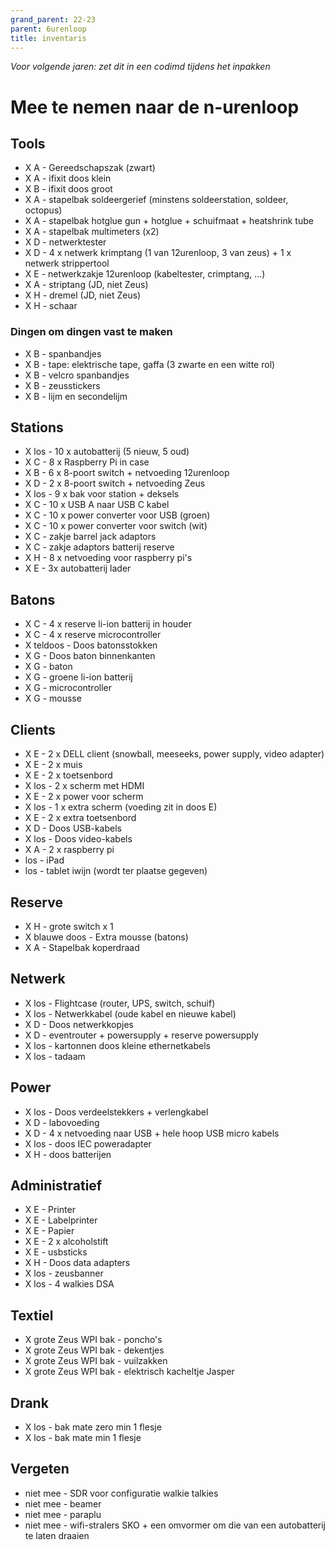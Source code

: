 ```yaml
---
grand_parent: 22-23
parent: 6urenloop
title: inventaris
---
```


*Voor volgende jaren: zet dit in een codimd tijdens het inpakken*

# Mee te nemen naar de n-urenloop

## Tools

- X A - Gereedschapszak (zwart)
- X A - ifixit doos klein
- X B - ifixit doos groot
- X A - stapelbak soldeergerief (minstens soldeerstation, soldeer, octopus)
- X A - stapelbak hotglue gun + hotglue + schuifmaat + heatshrink tube
- X A - stapelbak multimeters (x2)
- X D - netwerktester
- X D - 4 x netwerk krimptang (1 van 12urenloop, 3 van zeus) + 1 x netwerk strippertool 
- X E - netwerkzakje 12urenloop (kabeltester, crimptang, ...)
- X A - striptang (JD, niet Zeus)
- X H - dremel (JD, niet Zeus)
- X H - schaar

### Dingen om dingen vast te maken

- X B - spanbandjes
- X B - tape: elektrische tape, gaffa (3 zwarte en een witte rol)
- X B - velcro spanbandjes
- X B - zeusstickers
- X B - lijm en secondelijm

## Stations

- X los - 10 x autobatterij (5 nieuw, 5 oud)
- X C - 8 x Raspberry Pi in case
- X B - 6 x 8-poort switch + netvoeding 12urenloop
- X D - 2 x 8-poort switch + netvoeding Zeus
- X los - 9 x bak voor station + deksels
- X C - 10 x USB A naar USB C kabel
- X C - 10 x power converter voor USB (groen)
- X C - 10 x power converter voor switch (wit)
- X C - zakje barrel jack adaptors
- X C - zakje adaptors batterij reserve
- X H - 8 x netvoeding voor raspberry pi's
- X E - 3x autobatterij lader

## Batons

- X C - 4 x reserve li-ion batterij in houder
- X C - 4 x reserve microcontroller
- X teldoos - Doos batonsstokken
- X G - Doos baton binnenkanten
- X G - baton
- X G - groene li-ion batterij
- X G - microcontroller
- X G - mousse


## Clients

- X E - 2 x DELL client (snowball, meeseeks, power supply, video adapter)
- X E - 2 x muis
- X E - 2 x toetsenbord
- X los - 2 x scherm met HDMI 
- X E - 2 x power voor scherm
- X los - 1 x extra scherm (voeding zit in doos E)
- X E - 2 x extra toetsenbord
- X D - Doos USB-kabels
- X los - Doos video-kabels
- X A - 2 x raspberry pi
-   los - iPad
-   los - tablet iwijn (wordt ter plaatse gegeven)

## Reserve


- X H - grote switch x 1
- X blauwe doos - Extra mousse (batons)
- X A - Stapelbak koperdraad

## Netwerk

- X los - Flightcase (router, UPS, switch, schuif)
- X los - Netwerkkabel (oude kabel en nieuwe kabel)
- X D - Doos netwerkkopjes
- X D - eventrouter + powersupply + reserve powersupply
- X los - kartonnen doos kleine ethernetkabels
- X los - tadaam

## Power

- X los - Doos verdeelstekkers + verlengkabel
- X D - labovoeding
- X D - 4 x netvoeding naar USB + hele hoop USB micro kabels
- X los - doos IEC poweradapter
- X H - doos batterijen

## Administratief

- X E - Printer
- X E - Labelprinter
- X E - Papier
- X E - 2 x alcoholstift
- X E - usbsticks
- X H - Doos data adapters
- X los - zeusbanner
- X los - 4 walkies DSA

## Textiel

- X grote Zeus WPI bak - poncho's
- X grote Zeus WPI bak - dekentjes
- X grote Zeus WPI bak - vuilzakken
- X grote Zeus WPI bak - elektrisch kacheltje Jasper

## Drank

- X los - bak mate zero min 1 flesje
- X los - bak mate min 1 flesje
 
## Vergeten

- niet mee - SDR voor configuratie walkie talkies
- niet mee - beamer
- niet mee - paraplu
- niet mee - wifi-stralers SKO + een omvormer om die van een autobatterij te laten draaien